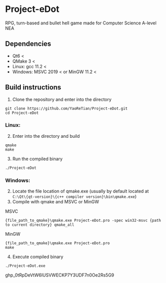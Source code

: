 # Project-eDot

RPG, turn-based and bullet hell game made for Computer Science A-level NEA  

## Dependencies
- Qt6 <
- QMake 3 <
- Linux: gcc 11.2 <
- Windows: MSVC 2019 < or MinGW 11.2 <

## Build instructions
1. Clone the repository and enter into the directory
```
git clone https://github.com/YaoReTian/Project-eDot.git
cd Project-eDot
```  
### Linux:  
2. Enter into the directory and build
```
qmake
make
```
3. Run the compiled binary
```
./Project-eDot
```  
### Windows:  
2. Locate the file location of qmake.exe (usually by default located at ```C:\Qt\{qt-version}\{c++ compiler version}\bin\qmake.exe```) 
3. Compile with qmake and MSVC or MinGW

MSVC
```
{file_path_to_qmake}\qmake.exe Project-eDot.pro -spec win32-msvc {path to current directory} qmake_all
```
MinGW
```
{file_path_to_qmake}\qmake.exe Project-eDot.pro
make
```
4. Execute compiled binary 
```
./Project-eDot.exe
```

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
